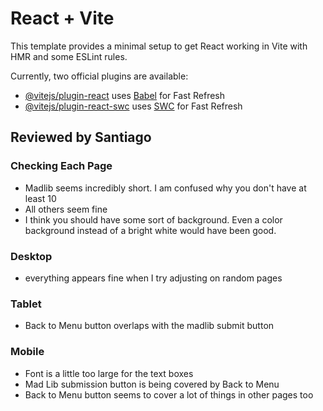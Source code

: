# React + Vite

This template provides a minimal setup to get React working in Vite with HMR and some ESLint rules.

Currently, two official plugins are available:

- [@vitejs/plugin-react](https://github.com/vitejs/vite-plugin-react/blob/main/packages/plugin-react/README.md) uses [Babel](https://babeljs.io/) for Fast Refresh
- [@vitejs/plugin-react-swc](https://github.com/vitejs/vite-plugin-react-swc) uses [SWC](https://swc.rs/) for Fast Refresh

## Reviewed by Santiago

### Checking Each Page

- Madlib seems incredibly short. I am confused why you don't have at least 10
- All others seem fine
- I think you should have some sort of background. Even a color background instead of a bright white would have been good.

### Desktop

- everything appears fine when I try adjusting on random pages

### Tablet

- Back to Menu button overlaps with the madlib submit button

### Mobile

- Font is a little too large for the text boxes
- Mad Lib submission button is being covered by Back to Menu
- Back to Menu button seems to cover a lot of things in other pages too
